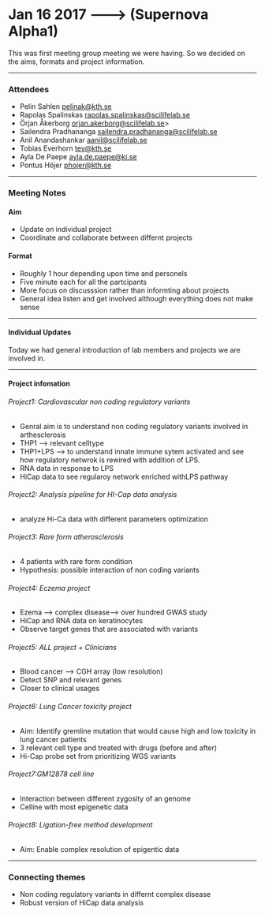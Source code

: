 # Jan 16 2017 ---> (Supernova Alpha1)


This was first meeting group meeting we were having. So we decided on the aims, formats and project information.

___


### Attendees
* Pelin Sahlen pelinak@kth.se
* Rapolas Spalinskas rapolas.spalinskas@scilifelab.se
* Örjan Åkerborg orjan.akerborg@scilifelab.se>
* Sailendra Pradhananga sailendra.pradhananga@scilifelab.se
* Anil Anandashankar aanil@scilifelab.se
* Tobias Everhorn tev@kth.se
* Ayla De Paepe ayla.de.paepe@ki.se
* Pontus Höjer phojer@kth.se

___

### Meeting Notes

#### Aim
 * Update on individual project
 * Coordinate and collaborate between differnt projects 
 
#### Format
  * Roughly 1 hour depending upon time and personels
  * Five minute each for all the partcipants 
  * More focus on discusssion rather than informting about projects
  * General idea listen and get involved although everything does not make sense
 ___
#### Individual Updates
   Today we had general introduction of lab members and projects we are involved in.
  
 ___
#### Project infomation

###### Project1: Cardiovascular non coding regulatory variants

* Genral aim is to understand non coding regulatory variants involved in arthesclerosis
* THP1 —> relevant celltype
* THP1+LPS —> to understand innate immune sytem activated and see how regulatory netwrok is rewired with addition of LPS.
* RNA data in response to LPS
* HiCap data to see regularoy network enriched withLPS pathway

###### Project2: Analysis pipeline for HI-Cap data analysis

*  analyze Hi-Ca data with different parameters optimization

###### Project3: Rare form atherosclerosis

* 4 patients with rare form condition
* Hypothesis: possible interaction of non coding variants

###### Project4: Eczema project 

* Ezema —> complex disease—> over hundred GWAS study
* HiCap and RNA data on keratinocytes
* Observe target genes that are associated with variants 

###### Project5: ALL project + Clinicians

* Blood cancer —> CGH array (low resolution)
* Detect SNP and relevant genes 
* Closer to clinical usages


###### Project6: Lung Cancer toxicity project

* Aim: Identify gremline mutation that would cause high and low toxicity in lung cancer patients
* 3 relevant cell type and treated with drugs (before and after)
* Hi-Cap probe set from prioritizing WGS variants 

###### Project7:GM12878 cell line

* Interaction between different zygosity of an genome
* Celline with most epigenetic data 

###### Project8: Ligation-free method development

* Aim: Enable complex resolution of epigentic data

___
### Connecting themes
 
 * Non coding regulatory variants in differnt complex disease
 * Robust version of HiCap data analysis 


